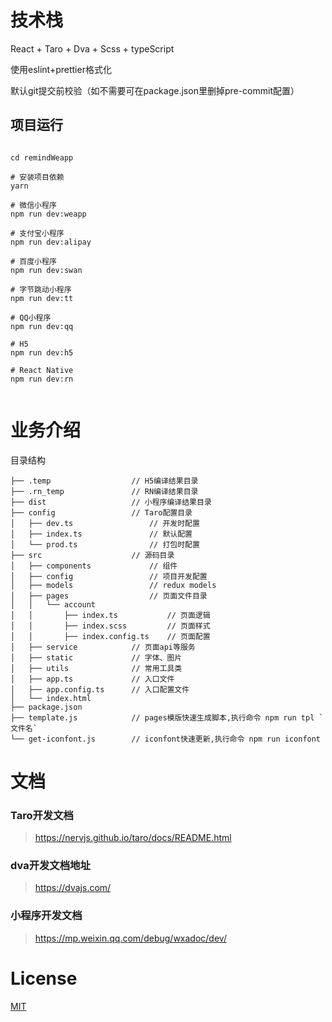 # 技术栈

React + Taro + Dva + Scss + typeScript

使用eslint+prettier格式化

默认git提交前校验（如不需要可在package.json里删掉pre-commit配置）

## 项目运行

```

cd remindWeapp

# 安装项目依赖
yarn

# 微信小程序
npm run dev:weapp

# 支付宝小程序
npm run dev:alipay

# 百度小程序
npm run dev:swan

# 字节跳动小程序
npm run dev:tt

# QQ小程序
npm run dev:qq

# H5
npm run dev:h5

# React Native
npm run dev:rn


```

# 业务介绍

目录结构

    ├── .temp                  // H5编译结果目录
    ├── .rn_temp               // RN编译结果目录
    ├── dist                   // 小程序编译结果目录
    ├── config                 // Taro配置目录
    │   ├── dev.ts                 // 开发时配置
    │   ├── index.ts               // 默认配置
    │   └── prod.ts                // 打包时配置
    ├── src                    // 源码目录
    │   ├── components             // 组件
    │   ├── config                 // 项目开发配置
    │   ├── models                 // redux models
    │   ├── pages                  // 页面文件目录
    │   │   └── account
    │   │       ├── index.ts           // 页面逻辑
    │   │       ├── index.scss         // 页面样式
    │   │       ├── index.config.ts    // 页面配置
    │   ├── service            // 页面api等服务
    │   ├── static             // 字体、图片
    │   ├── utils              // 常用工具类
    │   ├── app.ts             // 入口文件
    │   ├── app.config.ts      // 入口配置文件
    │   └── index.html
    ├── package.json
    ├── template.js            // pages模版快速生成脚本,执行命令 npm run tpl `文件名`
    └── get-iconfont.js        // iconfont快速更新,执行命令 npm run iconfont


# 文档

### Taro开发文档

> https://nervjs.github.io/taro/docs/README.html

### dva开发文档地址

> https://dvajs.com/

### 小程序开发文档

> https://mp.weixin.qq.com/debug/wxadoc/dev/

# License

[MIT](LICENSE)
